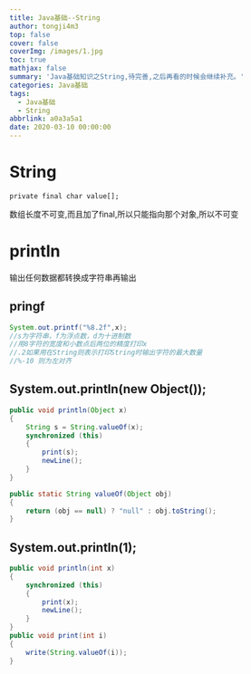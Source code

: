 ```yaml
---
title: Java基础--String
author: tongji4m3
top: false
cover: false
coverImg: /images/1.jpg
toc: true
mathjax: false
summary: 'Java基础知识之String,待完善,之后再看的时候会继续补充。'
categories: Java基础
tags:
  - Java基础
  - String
abbrlink: a0a3a5a1
date: 2020-03-10 00:00:00
---
```

# String

```
private final char value[];
```

数组长度不可变,而且加了final,所以只能指向那个对象,所以不可变

# println

输出任何数据都转换成字符串再输出

## pringf

```java
System.out.printf("%8.2f",x);
//s为字符串，f为浮点数，d为十进制数
//用8字符的宽度和小数点后两位的精度打印x
//.2如果用在String则表示打印String时输出字符的最大数量
//%-10 则为左对齐
```



## System.out.println(new Object());

```java
public void println(Object x) 
{
    String s = String.valueOf(x);
    synchronized (this) 
    {
        print(s);
        newLine();
    }
}

public static String valueOf(Object obj) 
{
    return (obj == null) ? "null" : obj.toString();
}
```

## System.out.println(1);

```java
public void println(int x) 
{
    synchronized (this) 
    {
        print(x);
        newLine();
    }
}
public void print(int i) 
{
    write(String.valueOf(i));
}
```

